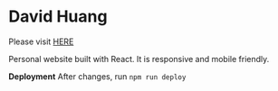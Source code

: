 # David Huang

Please visit  <a href='http://www.davidhuang620.com' className="link black hover-bg-light-blue f3 b"> HERE</a>

Personal website built with React. It is responsive and mobile friendly.

**Deployment**
After changes, run `npm run deploy`
